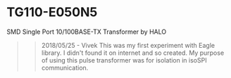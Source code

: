 # TG110-E050N5
SMD Single Port 10/100BASE-TX Transformer by HALO

>> 2018/05/25 - Vivek
This was my first experiment with Eagle library.
I didn't found it on internet and so created.
My purpose of using this pulse transformer was for isolation in isoSPI communication.
